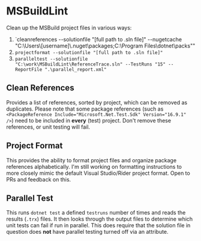 # MSBuildLint
Clean up the MSBuild project files in various ways:

1. `cleanreferences --solutionfile \"[full path to .sln file]\" --nugetcache \"C:\\Users\\[username]\\.nuget\\packages;C:\\Program Files\\dotnet\\packs\""
2. `projectformat --solutionfile "[full path to .sln file]"`
3. `paralleltest --solutionfile "C:\work\MSBuildLint\ReferenceTrace.sln" --TestRuns "15" --ReportFile ".\parallel_report.xml"`

## Clean References
Provides a list of references, sorted by project, which can be removed as duplicates. Please note that some package references (such as `<PackageReference Include="Microsoft.Net.Test.Sdk" Version="16.9.1" />`) need to be included in **every** (test) project. Don't remove these references, or unit testing will fail.

## Project Format
This provides the ability to format project files and organize package references alphabetically. I'm still working on formatting instructions to more closely mimic the default Visual Studio/Rider project format. Open to PRs and feedback on this.

## Parallel Test
This runs `dotnet test` a defined `testruns` number of times and reads the results (`.trx`) files. It then looks through the output files to determine which unit tests can fail if run in parallel. This does require that the solution file in question does **not** have parallel testing turned off via an attribute.
